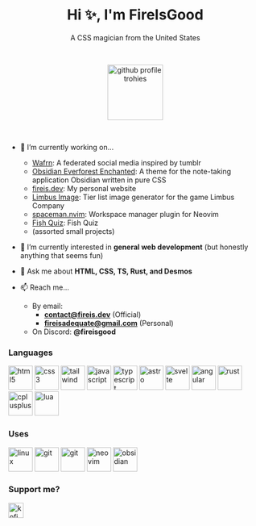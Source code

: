 <!---
FireIsGood/FireIsGood is a ✨ special ✨ repository because its `README.md` (this file) appears on your GitHub profile.
You can click the Preview link to take a look at your changes.
--->

<h1 align="center">Hi ✨, I'm FireIsGood</h1>
<p align="center">A CSS magician from the United States</p>

<br>

<p align="center">
  <a href="https://github.com/ryo-ma/github-profile-trophy">
    <img src="https://github-profile-trophy.vercel.app/?username=fireisgood&column=5&title=MultiLanguage,Commits,Stars,Issues,PullRequest" alt="github profile trohies" height="110" />
  </a>
</p>

<br>

- 🔭 I’m currently working on...
  - [Wafrn](https://github.com/gabboman/wafrn): A federated social media inspired by tumblr
  - [Obsidian Everforest Enchanted](https://github.com/FireIsGood/obsidian-everforest): A theme for the note-taking application Obsidian written in pure CSS
  - [fireis.dev](https://github.com/FireIsGood/fireis.dev): My personal website
  - [Limbus Image](https://github.com/FireIsGood/limbus-image): Tier list image generator for the game Limbus Company
  - [spaceman.nvim](https://github.com/FireIsGood/spaceman.nvim): Workspace manager plugin for Neovim
  - [Fish Quiz](https://github.com/FireIsGood/fish-quiz): Fish Quiz
  - (assorted small projects)

- 🌱 I’m currently interested in **general web development** (but honestly anything that seems fun)

- 💬 Ask me about **HTML, CSS, TS, Rust, and Desmos**

- 📫 Reach me...
  - By email:
    - **contact@fireis.dev** (Official)
    - **fireisadequate@gmail.com** (Personal)
  - On Discord: **@fireisgood**

### Languages

<p>
  <a href="https://www.w3.org/html/" target="_blank" rel="noreferrer"><img src="https://skillicons.dev/icons?i=html&theme=light" alt="html5" width="48" height="48"/></a>
  <a href="https://www.w3schools.com/css/" target="_blank" rel="noreferrer"><img src="https://skillicons.dev/icons?i=css&theme=light" alt="css3" width="48" height="48"/></a>
  <a href="https://tailwindcss.com" target="_blank" rel="noreferrer"><img src="https://skillicons.dev/icons?i=tailwind&theme=light" alt="tailwind" width="48" height="48"/></a>
  <a href="https://developer.mozilla.org/en-US/docs/Web/JavaScript" target="_blank" rel="noreferrer"><img src="https://skillicons.dev/icons?i=js&theme=light" alt="javascript" width="48" height="48"/></a>
  <a href="https://www.typescriptlang.org/" target="_blank" rel="noreferrer"><img src="https://skillicons.dev/icons?i=ts&theme=light" alt="typescript" width="48" height="48"/></a>
  <a href="https://astro.build/" target="_blank" rel="noreferrer"><img src="https://skillicons.dev/icons?i=astro&theme=light" alt="astro" width="48" height="48"/></a>
  <a href="https://svelte.dev" target="_blank" rel="noreferrer"><img src="https://skillicons.dev/icons?i=svelte&theme=light" alt="svelte" width="48" height="48"/></a>
  <a href="https://angular.dev" target="_blank" rel="noreferrer"><img src="https://skillicons.dev/icons?i=angular&theme=light" alt="angular" width="48" height="48"/></a>
  <a href="https://www.rust-lang.org" target="_blank" rel="noreferrer"><img src="https://skillicons.dev/icons?i=rust&theme=light" alt="rust" width="48" height="48"/></a>
  <a href="https://www.w3schools.com/cpp/" target="_blank" rel="noreferrer"><img src="https://skillicons.dev/icons?i=cpp&theme=light" alt="cplusplus" width="48" height="48"/></a>
  <a href="https://www.lua.org/" target="_blank" rel="noreferrer"><img src="https://skillicons.dev/icons?i=lua&theme=light" alt="lua" width="48" height="48"/></a>
</p>

### Uses

<p>
  <a href="https://www.linux.org/" target="_blank" rel="noreferrer"><img src="https://skillicons.dev/icons?i=linux&theme=light" alt="linux" width="48" height="48"/></a>
  <a href="https://git-scm.com/" target="_blank" rel="noreferrer"><img src="https://skillicons.dev/icons?i=git&theme=light" alt="git" width="48" height="48"/></a>
  <a href="https://github.com/" target="_blank" rel="noreferrer"><img src="https://skillicons.dev/icons?i=github&theme=light" alt="git" width="48" height="48"/></a>
  <a href="https://neovim.io/" target="_blank" rel="noreferrer"><img src="https://skillicons.dev/icons?i=neovim&theme=light" alt="neovim" width="48" height="48"/></a>
  <a href="https://obsidian.md" target="_blank" rel="noreferrer"><img src="https://skillicons.dev/icons?i=obsidian&theme=light" alt="obsidian" width="48" height="48"/></a>
</p>

### Support me?

<a href="https://ko-fi.com/fireisgood"><img align="left" src="https://cdn.ko-fi.com/cdn/kofi3.png?v=3" height="30" alt="kofi link" /></a>
